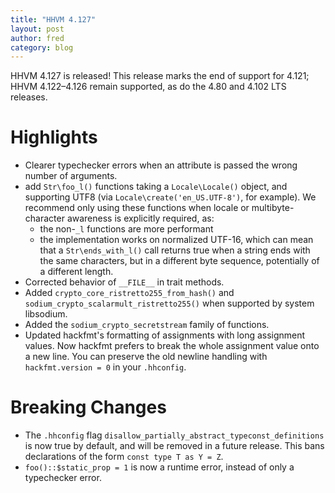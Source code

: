 ```yaml
---
title: "HHVM 4.127"
layout: post
author: fred
category: blog
---
```


HHVM 4.127 is released! This release marks the end of support for 4.121; HHVM 4.122&ndash;4.126 remain supported, as do the 4.80 and 4.102 LTS releases.

# Highlights

- Clearer typechecker errors when an attribute is passed the wrong number of
  arguments.
- add `Str\foo_l()` functions taking a `Locale\Locale()` object, and supporting
  UTF8 (via `Locale\create('en_US.UTF-8')`, for example). We recommend only
  using these functions when locale or multibyte-character awareness is
  explicitly required, as:
  - the non-`_l` functions are more performant
  - the implementation works on normalized UTF-16, which can mean that a
    `Str\ends_with_l()` call returns true when a string ends with the same
    characters, but in a different byte sequence, potentially of a different
    length.
- Corrected behavior of `__FILE__` in trait methods.
- Added `crypto_core_ristretto255_from_hash()` and `sodium_crypto_scalarmult_ristretto255()` when
  supported by system libsodium.
- Added the `sodium_crypto_secretstream` family of functions.
- Updated hackfmt's formatting of assignments with long assignment values. Now hackfmt prefers to break the whole assignment value onto a new line. You can preserve the old newline handling with `hackfmt.version = 0` in your `.hhconfig`.

# Breaking Changes

- The `.hhconfig` flag `disallow_partially_abstract_typeconst_definitions` is
  now true by default, and will be removed in a future release. This bans
  declarations of the form `const type T as Y = Z`.
- `foo()::$static_prop = 1` is now a runtime error, instead of only a
  typechecker error.
